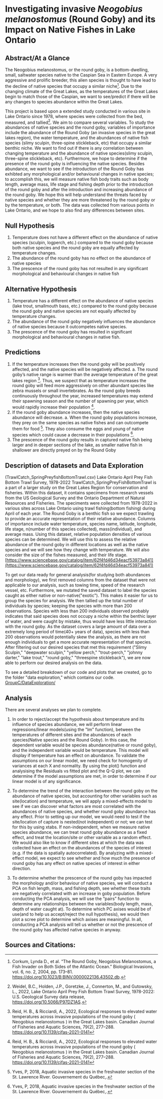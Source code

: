 # Investigating invasive *Neogobius melanostomus* (Round Goby) and its Impact on Native Fishes in Lake Ontario

## Abstract/At a Glance
The Neogobius melanostomus, or the round goby, is a bottom-dwelling, small, saltwater species native to the Caspian Sea in Eastern Europe. A very aggressive and 
prolific breeder, this alien species is thought to have lead to the decline of native species that occupy a similar niche[^1]. Due to the changing climate of the Great Lakes, as the temperatures of the Great Lakes begin to match those of the Caspian, we want to see/predict if there will be any changes to species abundance within the Great Lakes.

This project is based upon a extended study conducted in various site in Lake Ontario since 1978, where species were collected from the bed, measured, and tallied[^2]. We aim to compare several variables. To study the abundances of native species and the round goby, variables of importance include the abundance of the Round Goby (an invasive species in the great lakes region), the water temperature, and the abundances of native fish species (slimy sculpin, three-spine stickleback, etc) that occupy a similar benthic niche. We want to find out if there is any correlation between changing temperature and the abundance of native species(slimy sculpin, three-spine stickleback, etc). Furthermore, we hope to determine if the presence of the round goby is influencing the native species.  Besides abundance, we want to see if the introduction of the Round Goby has exhibted any morphological and/or behavioural changes in native species; to accomplish this, we  will measure native fish body traits such as body length, average mass, life stage and fishing depth prior to the introduction of the round goby and after the introduction and increasing abundance of the round goby. We hope this will help understand the threats faced by native species and whether they are more threatened by the round goby or by the temperature, or both. The data was collected from various points in Lake Ontario, and we hope to also find any differences between sites.

## Null Hypothesis

1.	Temperature does not have a different effect on the abundance of native species (sculpin, logperch, etc.) compared to the round goby because both native species and the round goby are equally affected by temperature changes.
2.	The abundance of the round goby has no effect on the abundance of native species 
3. The prescence of the round goby has not resulted in any significant morphological and behavioural changes in native fish 

## Alternative Hypothesis 

1.	Temperature has a different effect on the abundance of native species (lake trout, smallmouth bass, etc.) compared to the round goby because the round goby and native species are not equally affected by temperature changes. 
2.	The abundance of the round goby negatively influences the abundance of native species because it outcompetes native species.
3. The prescence of the round goby has resulted in significant morphological and behavioural changes in native fish. 

## Predictions

1.	If the temperature increases then the round goby will be positively affected, and the native species will be negatively affected. 
a.	The round goby’s native range is warmer than the average temperature of the great lakes region [^3]. Thus, we suspect that as temperature increases the round goby will feed more aggressively on other abundant species like zebra mussels or small invertebrates. As the round goby breeds continuously throughout the year, increased temperatures may extend their spawning season and the number of spawning per year, which would rapidly increase their population [^3].
2.	If the round goby abundance increases, then the native species abundance will decrease.
a.	When the round goby populations increase, they prey on the same species as native fishes and can outcompete them for food [^4]. They also consume the eggs and young of native species which could cause a decrease in their populations [^4].
3. The prescence of the round goby results in captured native fish being larger and in deeper sections of the lake, as smaller native fish in shallower are directly preyed on by the Round Goby 

## Description of datasets and Data Exploration 
 (TrawlCatch_SpringPreyfishBottomTrawl.csv) Lake Ontario April Prey Fish Bottom Trawl Survey, 1978-2022
TrawlCatch_SpringPreyFishBottomTrawl is a part of a larger study on the Great Lakes Region for conservation and fisheries. Within this dataset, it contains specimens from research vessels from the US Geological Survey and the Ontario Department of Natural Resources and Fisheries. The speciments were collected from 1978-2022 in various sites across Lake Ontario using trawl fishing(bottom fishing) during April of each year. The Round Goby is a benthic fish so we expect trawling to provide an accurate representation of their relative abundance. Columns of importance include water temperature, species name, latitude, longitude, life stage, n(number of this species collected), mass(individual), and average mass. Using this dataset, relative population densities of various species can be determined. We will use this to assess the relative abundance of the round goby in different locations as well as the native species and we will see how they change with temperature. We will also consider the size of the fishes measured, and their life stage. 
[https://www.sciencebase.gov/catalog/item/62f4fd46d34eacf53973a841](https://www.sciencebase.gov/catalog/item/62f4fd46d34eacf53973a841) 

To get our data ready for general analysis(for studying both abundances and morphology), we first removed columns from the dataset that were not applicable to our analysis, such as towing time, speed of the research vessel, etc. Furthermore, we mutated the saved dataset to label the species caught as either native or non-native("exotic"). This makes it easier for us to group the species for analysis. We then tallied up the total number of individuals by species; keeping the species with more than 200 observations. Species with less than 200 individuals observed probably indicates that said species does not occupy a niche within the benthic layer of water, and were caught by mistake, thus would have less little interaction with the round goby. As the dataset covers a large amount of data over a extremely long period of time(40+ years of data), species with less than 200 observations would potentially skew the analysis, as there are not enough individuals to get a more accurate representation of that species. After filtering out our desired species that met this requirement ("Slimy Sculpin," "deepwater sculpin," "yellow perch," "trout-perch," "johnny darter," "lake trout," "round goby," "threespine stickleback"), we are now able to perform our desired analysis on the data. 

To see a detailed breakdown of our code and plots that we created, go to the folder "data exploration," which contains our code. [GroupC/DataExploration/](https://github.com/EEB313-2022/GroupC/tree/main/DataExploration)

## Analysis 

There are several analyses we plan to complete.

1. In order to reject/accept the hypothesis about temperature and its influence of species abundance, we will perform linear regressions/linear models(using the "lm" function), between the temperatures of different sites and the abundances of each species(Native species and the Round Goby). In this case, the dependent variable would be species abundance(native or round goby), and the independent variable would be temperature. This model will display if temperature has an effect on abundance. To validate the assumptions on our linear model, we need check for homogenity of variances at each X and normality. By using the plot() function and analysising the Residuals vs fitted plot and the Q-Q plot, we can determine if the model assumptions are met, in order to determine if our linear model is of any significance. 

2. To determine the trend of the interaction between the round goby on the abundance of native species, but accounting for other variables such as site(location) and temperature, we will apply a mixed-effects model to see if we can discover what factors are most correlated with the abundances of native species, and whether round goby abundance has any effect. Prior to setting up our model, we would need to test if the site/location of capture is nested(not independent) or not; we can test for this by using xtabs. If non-independent, when we measure native species abundance, we can treat round goby abundance as a fixed effect, and treat the location/site or other variable as a random effect. We would also like to know if different sites at which the data was collected have an effect on the abundances of the species of interest (e.g. if the data is spatially autocorrelated). By analyzing with a mixed-effect model, we expect to see whether and how much the presence of round goby has any effect on native species of interest in either direction. 

3. To determine whether the prescence of the round goby has impacted the morphology and/or behaviour of native species, we will conduct a PCA on fish length, mass, and fishing depth, see whether these traits are negatively correlated with an increase in goby population. Before conducting the PCA analysis, we will use the “pairs” function to determine any relationships between the variables(body length, mass, depth of water caught at). To determine which PC axises would be of use(and to help us accept/reject the null hypothesis), we would then plot a scree plot to determine which axises are meaningful. In all, conducting a PCA analysis will tell us whether or not the prescence of the round goby has affected native species in anyway.     



## Sources and Citations:
[^1]: Corkum, Lynda D., et al. “The Round Goby, Neogobius Melanostomus, a Fish Invader on Both Sides of the Atlantic Ocean.” Biological Invasions, vol. 6, no. 2, 2004, pp. 173–81.  https://doi.org/10.1023/B:BINV.0000022136.43502.db.
[^2]: Weidel, B.C., Holden, J.P., Goretzke, J., Connerton, M., and Gutowsky, L., 2022, Lake Ontario April Prey Fish Bottom Trawl Survey, 1978-2022: U.S. Geological Survey data release, https://doi.org/10.5066/P97DZ1AS.
[^3]: Reid, H. B., & Ricciardi, A., 2022, Ecological responses to elevated water temperatures across invasive populations of the round goby ( Neogobius melanostomus ) in the Great Lakes basin. Canadian Journal of Fisheries and Aquatic Sciences, 79(2), 277–288. https://doi.org/10.1139/cjfas-2021-0141
[^4]: Yves, P, 2018, Aquatic invasive species in the freshwater section of the St. Lawrence River. Gouvernement du Québec,.

